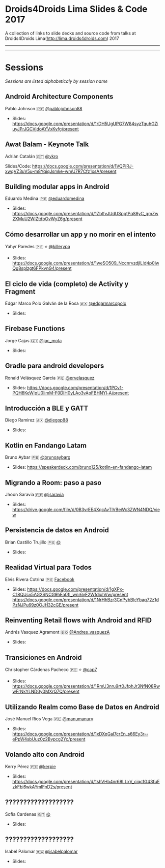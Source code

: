 Droids4Droids Lima Slides & Code 2017
==============

A collection of links to slide decks and source code from talks at Droids4Droids Lima(http://lima.droids4droids.com) 2017


-----


-----

# Sessions

_Sessions are listed alphabeticaly by session name_


## Android Architecture Components
Pablo Johnson :peru: [@pablojohnson88](https://twitter.com/pablojohnson88)

* Slides: https://docs.google.com/presentation/d/1rDH5UgUPG7W84syzTquhGZiuyJPrJGCVjdoAYVxKyfg/present


## Awat Balam - Keynote Talk
Adrián Catalán :guatemala: [@ykro](https://twitter.com/ykro)

Slides/Code: https://docs.google.com/presentation/d/1VQPiRJ-xwqVZ3uV5u-m8YqjqJsmke-wmU7R7Cfz1xsA/present


## Building modular apps in Android
Eduardo Medina :peru: [@eduardomedina](https://twitter.com/eduardomedina)

* Slides: https://docs.google.com/presentation/d/1ZblfvJUdUSpgtPq88yC_gmZw2XMuU2WIZtdbOvWyZ6g/present


## Cómo desarrollar un app y no morir en el intento
Yahyr Paredes :peru: :star: [@killerypa](https://twitter.com/killerypa)

* Slides: https://docs.google.com/presentation/d/1weSO509_NccnrvzdjlLId4p0lwQg8splzgt6FPkvnG4/present


## El ciclo de vida (completo) de Activity y Fragment
Edgar Marco Polo Galván de la Rosa :mexico: [@edgarmarcopolo](https://twitter.com/edgarmarcopolo)

* Slides: 


## Firebase Functions	
Jorge Cajas :guatemala: [@jac_mota](https://twitter.com/jac_mota)

* Slides: 


## Gradle para android developers
Ronald Velásquez García :peru: [@ervelasquez](https://twitter.com/ervelasquez)

* Slides: https://docs.google.com/presentation/d/1PCv1-PQH8KeWIpU0limM-F0DIH0yLAo3vApFBHNYl-A/present

## Introducción a BLE y GATT
Diego Ramirez :mexico: [@diegop88](https://twitter.com/diegop88)

* Slides: 

## Kotlin en Fandango Latam
Bruno Aybar :peru: [@brunoaybarg](https://twitter.com/brunoaybarg)

* Slides: https://speakerdeck.com/bruno125/kotlin-en-fandango-latam


## Migrando a Room: paso a paso
Jhoon Saravia :peru: [@jsaravia](https://twitter.com/jsaravia)

* Slides: https://drive.google.com/file/d/0B3vrEE4XqcAvTlVBeWc3ZWN4NDQ/view


## Persistencia de datos en Android
Brian Castillo Trujillo :peru: [@](https://twitter.com/)

* Slides: 


## Realidad Virtual para Todos
Elvis Rivera Cotrina :peru: [Facebook](https://www.facebook.com/elvis.rivera)
* Slides: https://docs.google.com/presentation/d/1gXPx-C18QUcv5AG2SNCG9hEa0fI_wnr6yF2WfdiohVw/present
          https://docs.google.com/presentation/d/1NrHhBzr3CnPybBIcYbaq72z1dPzNJPu69z0OJH32cGE/present


## Reinventing Retail flows with Android and RFID
Andrés Vasquez Agramont :bolivia: [@Andres_vasquezA](https://twitter.com/Andres_vasquezA)

* Slides: 


## Transiciones en Android
Christopher Cárdenas Pacheco :peru: :star: [@cap7](https://twitter.com/cap7)

* Slides: https://docs.google.com/presentation/d/1RmU3nru9rt0JfphJr3NfN08RwwFrNkYLND0y0MXrQ7Q/present


## Utilizando Realm como Base de Datos en Android
José Manuel Rios Vega :peru: [@manumanurv](https://twitter.com/manumanurv)

* Slides: https://docs.google.com/presentation/d/1xDXqGaI7crEn_s66Ey3r--ePpW4sbUuz0z2Bvpcg2Yc/present


## Volando alto con Android
Kerry Pérez :peru: [@kerpie](https://twitter.com/kerpie)

* Slides:  https://docs.google.com/presentation/d/1shVHb4nr68LLxV_ciqc1G43fuEzkFbi6wkAYmlFnD2s/present


## ???????????????????
Sofía Cardenas :guatemala: [@](https://twitter.com/)

* Slides: 


## ???????????????????
Isabel Palomar :mexico: [@isabelpalomar](https://twitter.com/isabelpalomar)

* Slides:  
